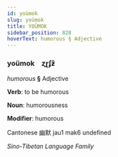 ```yaml
---
id: yoümok
slug: yoümok
title: YOÜMOK
sidebar_position: 828
hoverText: humorous § Adjective
---
```


### yoümok&emsp;<span kind="abugida">ɀɽʄƶ̑</span>

*humorous* **§** Adjective

**Verb**: to be humorous

**Noun**: humorousness

**Modifier**: humorous

Cantonese 幽默 jau1 mak6 undefined

*Sino-Tibetan Language Family*